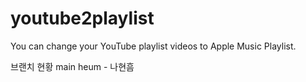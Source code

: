 # youtube2playlist
You can change your YouTube playlist videos to Apple Music Playlist.

브랜치 현황
main
heum - 나현흠
